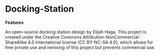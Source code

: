 # Docking-Station
**Features**


An open-source docking station design by Elijah Haga. This project is created under the Creative Commons Attribution-NonCommercial-ShareAlike 4.0 International license (CC BY-NC-SA 4.0), which allows for free private use and remixing of this project but prevents commercial use.

